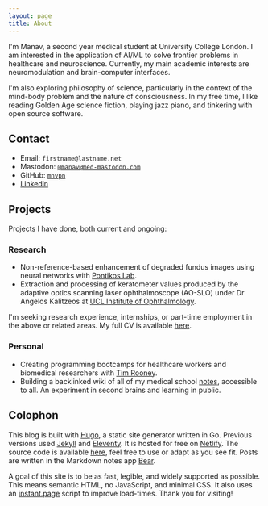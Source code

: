```yaml
---
layout: page
title: About
---
```


I'm Manav, a second year medical student at University College London. I am interested in the application of AI/ML to solve frontier problems in healthcare and neuroscience. Currently, my main academic interests are neuromodulation and brain-computer interfaces.

I'm also exploring philosophy of science, particularly in the context of the mind-body problem and the nature of consciousness. In my free time, I like reading Golden Age science fiction, playing jazz piano, and tinkering with open source software.

## Contact

- Email: `firstname@lastname.net`
- Mastodon: <a rel="me" href="https://med-mastodon.com/@manav">`@manav@med-mastodon.com`</a>
- GitHub: [`mnvpn`](https://github.com/mnvpn)
- [Linkedin](https://linkedin.com/in/manavponnekanti)

## Projects

Projects I have done, both current and ongoing:

### Research

- Non-reference-based enhancement of degraded fundus images using neural networks with [Pontikos Lab](https://pontikoslab.com).
- Extraction and processing of keratometer values produced by the adaptive optics scanning laser ophthalmoscope (AO-SLO) under Dr Angelos Kalitzeos at [UCL Institute of Ophthalmology](https://www.ucl.ac.uk/ioo/).

I'm seeking research experience, internships, or part-time employment in the above or related areas. My full CV is available [here](/assets/CV.pdf).

### Personal

- Creating programming bootcamps for healthcare workers and biomedical researchers with [Tim Rooney](https://twitter.com/tjrwriting).
- Building a backlinked wiki of all of my medical school [notes](/notes), accessible to all. An experiment in second brains and learning in public.

## Colophon

This blog is built with [Hugo](https://gohugo.io/), a static site generator written in Go. Previous versions used [Jekyll](https://jekyllrb.com) and [Eleventy](https://11ty.dev). It is hosted for free on [Netlify](https://netlify.com). The source code is available [here](https://github.com/mnvpn/website), feel free to use or adapt as you see fit. Posts are written in the Markdown notes app [Bear](https://bear.app).

A goal of this site is to be as fast, legible, and widely supported as possible. This means semantic HTML, no JavaScript, and minimal CSS. It also uses an [instant.page](https://instant.page) script to improve load-times. Thank you for visiting!